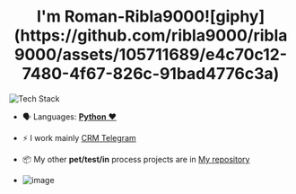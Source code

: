 
<h1 align="center"> I'm Roman-Ribla9000![giphy](https://github.com/ribla9000/ribla9000/assets/105711689/e4c70c12-7480-4f67-826c-91bad4776c3a)
  </h1> 
<p align="left"><img src="https://skillicons.dev/icons?i=python,selenium,idea,postgres,redis,git,github,bash,docker,bots,linux&perline=16" alt="Tech Stack" /> </p>

- 🗣 Languages: [**Python** ❤️](https://python.org/)

- ⚡️ I work mainly [CRM Telegram](https://github.com/ribla9000/SomePartOf-TG-bot)

- 📦 My other **pet/test/in** process projects are in [My repository](https://github.com/ribla9000/?tab=repositories)

- ![image](https://github.com/ribla9000/ribla9000/assets/105711689/59820997-4891-48e1-9043-a4014f1e2a58)

